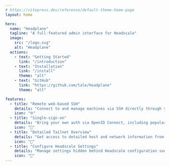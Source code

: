 ```yaml
---
# https://vitepress.dev/reference/default-theme-home-page
layout: home

hero:
  name: "Headplane"
  tagline: "A full-featured admin interface for Headscale"
  image:
    src: "/logo.svg"
    alt: "Headplane"
  actions:
    - text: "Getting Started"
      link: "/introduction"
    - text: "Installation"
      link: "/install"
      theme: "alt"
    - text: "GitHub"
      link: "https://github.com/tale/headplane"
      theme: "alt"

features:
  - title: "Remote web-based SSH"
    details: "Connect to and manage machines via SSH directly through your web browser"
    icon: "🌐"
  - title: "Single-sign-on"
    details: "Bring your own auth via OpenID Connect, including popular solutions such as Google Workspace, Azure/Entra, Okta, etc."
    icon: "👥"
  - title: "Detailed Tailnet Overview"
    details: "Get access to detailed host and network information from each device residing within your Tailnet"
    icon: "🔎"
  - title: "Configure Headscale Settings"
    details: "Manage settings hidden behind Headscale configuration such as DNS, networking, auth controls, etc."
    icon: "📝"
---
```


